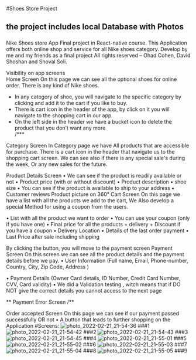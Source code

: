 #Shoes Store Project

## the project includes local Database with Photos

### 
Nike Shoes store App
Final project in React-native course.
This Application offers both online shop and service for all Nike shoes category.
Develop by me and my friends as a final project 
All rights reserved – Ohad Cohen, David Shoshan and Shoval Soli.

Visibility on app screens  
Home Screen 
On this page we can see all the optional shoes for online order. 
There is any kind of Nike shoes.
* In any category of shoe, you will navigate to the specific category by clicking
 and add it to the cart if you like to buy.
* There is cart icon in the header of the app, by click on it you will navigate to the shopping cart in our app.
* On the left side in the header we have a bucket icon to delete the product that you don’t want any more  
/***

Category Screen 
In Category page we have
All products that are accessible for purchase. 
There is a cart icon in the header that navigate us to the shopping cart screen. 
We can see also if there is any special sale's during the week,
Or any new sales for the future.
 
Product Details Screen 
• We can see if the product is readily available or not
• Product price (with or without discount)
• Product description
• shoe size
• You can see if the product is available to ship to your address
• Customer reviews
Product picture on 360°
Cart Screen 
On this page we have a list with all the products we add to the cart,
We Also develop a special Method for using a coupon from the users.

• List with all the product we want to order
• You can use your coupon (only if you have one)
• Final price for all the products + delivery + Discount if you have a coupon
• Delivery Location
• Details of the last order payment
• Last Price after sale including shipping

By clicking the button, you will move to the payment screen 
Payment Screen 
On this screen we can see all the product details and the payment details before we pay.
• User Information (Full name, Email, Phone-number, Country, City, Zip Code, Address )

• Payment Details (Owner Card details, ID Number, Credit Card Number, CVV, Card validity)
• We did a Validation testing , witch means that if DO NOT give the correct details you cannot  access to the next page 

\**
Payment Error Screen 
/**

Order accepted Screen 
On this page we can see if our payment passed successfully OR not
• A button that leads to further shopping on the Application
#Screens:
![photo_2022-02-21_21-54-36](https://user-images.githubusercontent.com/93195038/155024493-5e7054d6-a510-48a9-a0a1-5dfc627661ba.jpg)
###1
![photo_2022-02-21_21-54-42](https://user-images.githubusercontent.com/93195038/155024497-6b909e19-28a7-4074-a78d-0e95fcbe8e99.jpg)
###2
![photo_2022-02-21_21-54-43](https://user-images.githubusercontent.com/93195038/155024500-806468ae-b356-4320-8fb4-d058ab647bb3.jpg)
###3
![photo_2022-02-21_21-54-45](https://user-images.githubusercontent.com/93195038/155024503-141097f8-6d6f-4291-b91b-134c36750de7.jpg)
###4
![photo_2022-02-21_21-55-01](https://user-images.githubusercontent.com/93195038/155024505-eaee3ac5-72b0-4ae8-b2b1-304212d6b7cf.jpg)
###5
![photo_2022-02-21_21-55-02](https://user-images.githubusercontent.com/93195038/155024507-d52a556a-194a-4d62-9326-8a9afb690d27.jpg)
###6
![photo_2022-02-21_21-55-03](https://user-images.githubusercontent.com/93195038/155024509-83286845-1e56-42ab-a4c6-bf9ebd3fde39.jpg)
###7
![photo_2022-02-21_21-55-04](https://user-images.githubusercontent.com/93195038/155024512-6b47f652-40ab-410a-8cd5-b16a736e19e9.jpg)
###8
![photo_2022-02-21_21-55-05](https://user-images.githubusercontent.com/93195038/155024514-807290c1-e83d-4ecd-b513-6e9d0a3b5c2b.jpg)
###9



